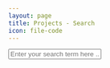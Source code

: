 ```yaml
---
layout: page
title: Projects - Search
icon: file-code
---
```


<div class="search-content">
    <input type="text" id="project-search" class="search-input" placeholder="Enter your search term here ..." />
    <div id="project-results" class="results"></div>
</div>
